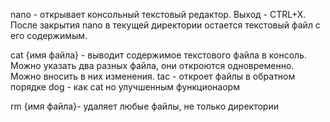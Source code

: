 nano - открывает консольный текстовый редактор. Выход - CTRL+X. После закрытия nano в текущей директории остается текстовый файл с его содержимым.

cat {имя файла} - выводит содержимое текстового файла в консоль. Можно указать два разных файла, они откроются одновременно. Можно вносить в них изменения.
tac - откроет файлы в обратном порядке
dog - как cat но улучшенным функционаорм

rm {имя файла}- удаляет любые файлы, не только директории